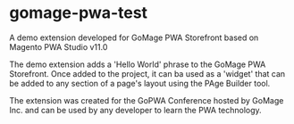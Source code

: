 # gomage-pwa-test
A demo extension developed for GoMage PWA Storefront based on Magento PWA Studio v11.0

The demo extension adds a 'Hello World' phrase to the GoMage PWA Storefront. Once added to the project, it can ba used as a 'widget' that can be added to any section of a page's layout using the PAge Builder tool.

The extension was created for the GoPWA Conference hosted by GoMage Inc. and can be used by any developer to learn the PWA technology.
